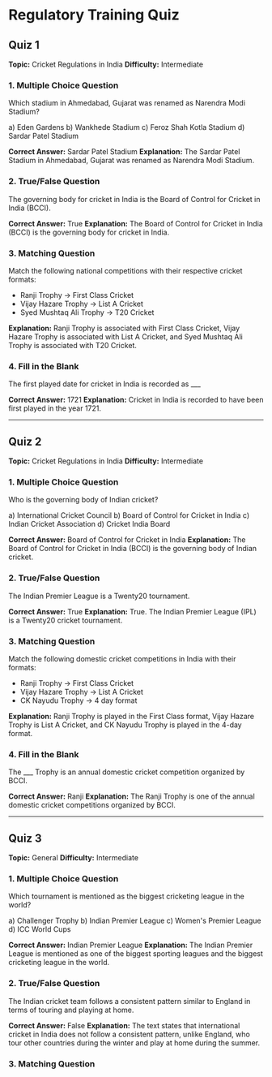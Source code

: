 # Regulatory Training Quiz

## Quiz 1

**Topic:** Cricket Regulations in India
**Difficulty:** Intermediate

### 1. Multiple Choice Question
Which stadium in Ahmedabad, Gujarat was renamed as Narendra Modi Stadium?

a) Eden Gardens
b) Wankhede Stadium
c) Feroz Shah Kotla Stadium
d) Sardar Patel Stadium

**Correct Answer:** Sardar Patel Stadium
**Explanation:** The Sardar Patel Stadium in Ahmedabad, Gujarat was renamed as Narendra Modi Stadium.

### 2. True/False Question
The governing body for cricket in India is the Board of Control for Cricket in India (BCCI).

**Correct Answer:** True
**Explanation:** The Board of Control for Cricket in India (BCCI) is the governing body for cricket in India.

### 3. Matching Question
Match the following national competitions with their respective cricket formats:

- Ranji Trophy → First Class Cricket
- Vijay Hazare Trophy → List A Cricket
- Syed Mushtaq Ali Trophy → T20 Cricket

**Explanation:** Ranji Trophy is associated with First Class Cricket, Vijay Hazare Trophy is associated with List A Cricket, and Syed Mushtaq Ali Trophy is associated with T20 Cricket.

### 4. Fill in the Blank
The first played date for cricket in India is recorded as ___

**Correct Answer:** 1721
**Explanation:** Cricket in India is recorded to have been first played in the year 1721.

---

## Quiz 2

**Topic:** Cricket Regulations in India
**Difficulty:** Intermediate

### 1. Multiple Choice Question
Who is the governing body of Indian cricket?

a) International Cricket Council
b) Board of Control for Cricket in India
c) Indian Cricket Association
d) Cricket India Board

**Correct Answer:** Board of Control for Cricket in India
**Explanation:** The Board of Control for Cricket in India (BCCI) is the governing body of Indian cricket.

### 2. True/False Question
The Indian Premier League is a Twenty20 tournament.

**Correct Answer:** True
**Explanation:** True. The Indian Premier League (IPL) is a Twenty20 cricket tournament.

### 3. Matching Question
Match the following domestic cricket competitions in India with their formats:

- Ranji Trophy → First Class Cricket
- Vijay Hazare Trophy → List A Cricket
- CK Nayudu Trophy → 4 day format

**Explanation:** Ranji Trophy is played in the First Class format, Vijay Hazare Trophy is List A Cricket, and CK Nayudu Trophy is played in the 4-day format.

### 4. Fill in the Blank
The ___ Trophy is an annual domestic cricket competition organized by BCCI.

**Correct Answer:** Ranji
**Explanation:** The Ranji Trophy is one of the annual domestic cricket competitions organized by BCCI.

---

## Quiz 3

**Topic:** General
**Difficulty:** Intermediate

### 1. Multiple Choice Question
Which tournament is mentioned as the biggest cricketing league in the world?

a) Challenger Trophy
b) Indian Premier League
c) Women's Premier League
d) ICC World Cups

**Correct Answer:** Indian Premier League
**Explanation:** The Indian Premier League is mentioned as one of the biggest sporting leagues and the biggest cricketing league in the world.

### 2. True/False Question
The Indian cricket team follows a consistent pattern similar to England in terms of touring and playing at home.

**Correct Answer:** False
**Explanation:** The text states that international cricket in India does not follow a consistent pattern, unlike England, who tour other countries during the winter and play at home during the summer.

### 3. Matching Question
